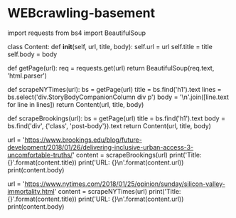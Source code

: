 # WEBcrawling-basement

import requests
from bs4 import BeautifulSoup

class Content:
    def __init__(self, url, title, body):
        self.url = url
        self.title = title
        self.body = body

def getPage(url):
    req = requests.get(url)
    return BeautifulSoup(req.text, 'html.parser')

def scrapeNYTimes(url):
    bs = getPage(url)
    title = bs.find('h1').text
    lines = bs.select('div.StoryBodyCompanionColumn div p')
    body = '\n'.join([line.text for line in lines])
    return Content(url, title, body)

def scrapeBrookings(url):
    bs = getPage(url)
    title = bs.find('h1').text
    body = bs.find('div', {'class', 'post-body'}).text
    return Content(url, title, body)
    
url = 'https://www.brookings.edu/blog/future-development/2018/01/26/delivering-inclusive-urban-access-3-uncomfortable-truths/'
content = scrapeBrookings(url)
print('Title: {}'.format(content.title))
print('URL: {}\n'.format(content.url))
print(content.body)

url = 'https://www.nytimes.com/2018/01/25/opinion/sunday/silicon-valley-immortality.html'
content = scrapeNYTimes(url)
print('Title: {}'.format(content.title))
print('URL: {}\n'.format(content.url))
print(content.body)
